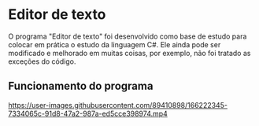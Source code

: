 # Editor de texto 

O programa "Editor de texto" foi desenvolvido como base de estudo para colocar em prática o estudo da linguagem C#.
Ele ainda pode ser modificado e melhorado em muitas coisas, por exemplo, não foi tratado as exceções do código.

## Funcionamento do programa

https://user-images.githubusercontent.com/89410898/166222345-7334065c-91d8-47a2-987a-ed5cce398974.mp4
